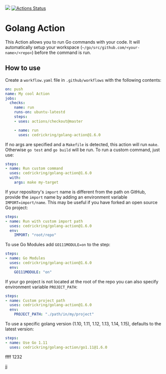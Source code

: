[![](https://img.shields.io/github/release/cedrickring/golang-action.svg)](https://github.com/cedrickring/golang-action/releases/latest) [![Actions Status](https://github.com/cedrickring/golang-action/workflows/Build%20on%20Push/badge.svg)](https://github.com/cedrickring/golang-action/actions)

# Golang Action

This Action allows you to run Go commands with your code. It will automatically setup your workspace (`~/go/src/github.com/<your-name>/<repo>`) before the command is run.

## How to use

Create a `workflow.yaml` file in `.github/workflows` with the following contents:
```yaml
on: push
name: My cool Action
jobs:
  checks:
    name: run
    runs-on: ubuntu-latestd
    steps:
    - uses: actions/checkout@master

    - name: run
      uses: cedrickring/golang-action@1.6.0
```


If no args are specified and a `Makefile` is detected, this action will run `make`. Otherwise `go test` and `go build` will be run.
To run a custom command, just use:
```yaml
steps:
- name: Run custom command
  uses: cedrickring/golang-action@1.6.0
  with:
    args: make my-target
```

If your repository's `import` name is different from the path on GitHub,
provide the `import` name by adding an environment variable
`IMPORT=import/name`.  This may be useful if you have forked an open
source Go project:
```yaml
steps:
- name: Run with custom import path
  uses: cedrickring/golang-action@1.6.0
  env:
    IMPORT: "root/repo"
```


To use Go Modules add `GO111MODULE=on` to the step:
```yaml
steps:
- name: Go Modules
  uses: cedrickring/golang-action@1.6.0
  env:
    GO111MODULE: "on"
```


If your go project is not located at the root of the repo you can also specify environment variable `PROJECT_PATH`:
```yaml
steps:
- name: Custom project path
  uses: cedrickring/golang-action@1.6.0
  env:
    PROJECT_PATH: "./path/in/my/project"
```

To use a specific golang version (1.10, 1.11, 1.12, 1.13, 1.14, 1.15), defaults to the latest version:
```yaml
steps:
- name: Use Go 1.11
  uses: cedrickring/golang-action/go1.11@1.6.0
```


ffff
1232

jj
